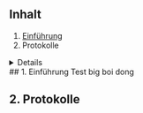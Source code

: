 ## Inhalt
1.  [Einführung](#1einführung)
2.  Protokolle
<details>
    -   Test
    -   Test2
</details>
## 1. Einführung
Test big boi dong

## 2. Protokolle



